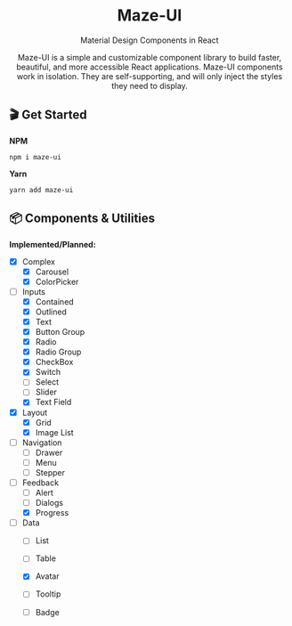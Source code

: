 <h1 align="center">Maze-UI</h1>

<p align="center">Material Design Components in React</p>

<p align="center">Maze-UI is a simple and customizable component library to build faster, beautiful, and more accessible React applications. Maze-UI components work in isolation. They are self-supporting, and will only inject the styles they need to display.</p>


## 🎬 Get Started

**NPM** 
```shell
npm i maze-ui
```
**Yarn** 
```shell
yarn add maze-ui
```

## 📦 Components & Utilities

**Implemented/Planned:**
* [x] Complex
  * [x] Carousel
  * [x] ColorPicker
* [ ] Inputs
  * [x] Contained
  * [x] Outlined
  * [x] Text
  * [x] Button Group
  * [x] Radio
  * [x] Radio Group
  * [x] CheckBox
  * [x] Switch
  * [ ] Select
  * [ ] Slider
  * [x] Text Field
* [x] Layout
  * [x] Grid
  * [x] Image List
* [ ] Navigation
  * [ ] Drawer
  * [ ] Menu
  * [ ] Stepper
* [ ] Feedback
  * [ ] Alert
  * [ ] Dialogs
  * [x] Progress
* [ ] Data
  * [ ] List
  * [ ] Table
  * [x] Avatar
  * [ ] Tooltip
  * [ ] Badge

